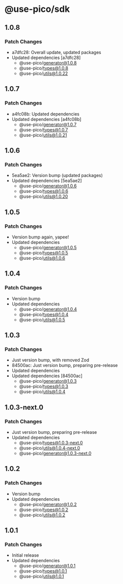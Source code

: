 # @use-pico/sdk

## 1.0.8

### Patch Changes

- a7dfc28: Overall update, updated packages
- Updated dependencies [a7dfc28]
  - @use-pico/generator@1.0.8
  - @use-pico/types@1.0.8
  - @use-pico/utils@1.0.22

## 1.0.7

### Patch Changes

- a4fc08b: Updated dependencies
- Updated dependencies [a4fc08b]
  - @use-pico/generator@1.0.7
  - @use-pico/types@1.0.7
  - @use-pico/utils@1.0.21

## 1.0.6

### Patch Changes

- 5ea5ae2: Version bump (updated packages)
- Updated dependencies [5ea5ae2]
  - @use-pico/generator@1.0.6
  - @use-pico/types@1.0.6
  - @use-pico/utils@1.0.20

## 1.0.5

### Patch Changes

- Version bump again, yapee!
- Updated dependencies
  - @use-pico/generator@1.0.5
  - @use-pico/types@1.0.5
  - @use-pico/utils@1.0.6

## 1.0.4

### Patch Changes

- Version bump
- Updated dependencies
  - @use-pico/generator@1.0.4
  - @use-pico/types@1.0.4
  - @use-pico/utils@1.0.5

## 1.0.3

### Patch Changes

- Just version bump, with removed Zod
- 84500ac: Just version bump, preparing pre-release
- Updated dependencies
- Updated dependencies [84500ac]
  - @use-pico/generator@1.0.3
  - @use-pico/types@1.0.3
  - @use-pico/utils@1.0.4

## 1.0.3-next.0

### Patch Changes

- Just version bump, preparing pre-release
- Updated dependencies
  - @use-pico/types@1.0.3-next.0
  - @use-pico/utils@1.0.4-next.0
  - @use-pico/generator@1.0.3-next.0

## 1.0.2

### Patch Changes

- Version bump
- Updated dependencies
  - @use-pico/generator@1.0.2
  - @use-pico/types@1.0.2
  - @use-pico/utils@1.0.2

## 1.0.1

### Patch Changes

- Initial release
- Updated dependencies
  - @use-pico/generator@1.0.1
  - @use-pico/types@1.0.1
  - @use-pico/utils@1.0.1
